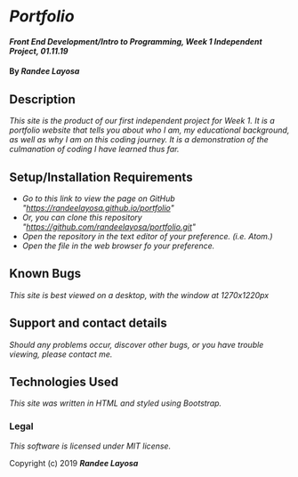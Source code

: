# _Portfolio_

#### _Front End Development/Intro to Programming, Week 1 Independent Project, 01.11.19_

#### By _**Randee Layosa**_

## Description

_This site is the product of our first independent project for Week 1. It is a portfolio website that tells you about who I am, my educational background, as well as why I am on this coding journey. It is a demonstration of the culmanation of coding I have learned thus far._

## Setup/Installation Requirements

* _Go to this link to view the page on GitHub "https://randeelayosa.github.io/portfolio"_
* _Or, you can clone this repository "https://github.com/randeelayosa/portfolio.git"_
* _Open the repository in the text editor of your preference. (i.e. Atom.)_
* _Open the file in the web browser fo your preference._

## Known Bugs

_This site is best viewed on a desktop, with the window at 1270x1220px_

## Support and contact details

_Should any problems occur, discover other bugs, or you have trouble viewing, please contact me._

## Technologies Used

_This site was written in HTML and styled using Bootstrap._

### Legal

*This software is licensed under MIT license.*

Copyright (c) 2019 **_Randee Layosa_**
